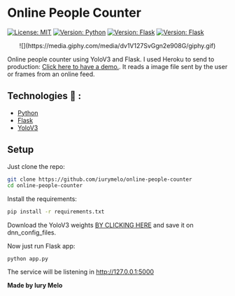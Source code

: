 # Online People Counter
[![License: MIT](https://img.shields.io/badge/License-MIT-green.svg)](https://opensource.org/licenses/MIT) [![Version: Python](https://img.shields.io/badge/Python-3.7.2-blue)](https://www.python.org/downloads/) [![Version: Flask](https://img.shields.io/badge/Flask-1.1.X-blue)](https://flask.palletsprojects.com/en/1.1.x/) [![Version: Flask](https://img.shields.io/badge/Yolo-V3-blue)](https://pjreddie.com/darknet/yolo/)

<p align="center">
![](https://media.giphy.com/media/dv1V127SvGgn2e908G/giphy.gif) 
</p>


Online people counter using YoloV3 and Flask. I used Heroku to send to production: [Click here to have a demo.](http://count-people.herokuapp.com/). It reads a image file sent by the user or frames from an online feed. 

## Technologies :rocket: :

  * [Python](https://reactjs.org/)
  * [Flask](https://flask.palletsprojects.com/en/1.1.x/)
  * [YoloV3](https://pjreddie.com/darknet/yolo/)

## Setup
Just clone the repo:
```sh
git clone https://github.com/iurymelo/online-people-counter 
cd online-people-counter 
```
Install the requirements:
```sh
pip install -r requirements.txt
```
Download the YoloV3 weights [BY CLICKING HERE](https://pjreddie.com/media/files/yolov3.weights) and save it on dnn_config_files.

Now just run Flask app:
```
python app.py
```
The service will be listening in
http://127.0.0.1:5000

**Made by Iury Melo**
